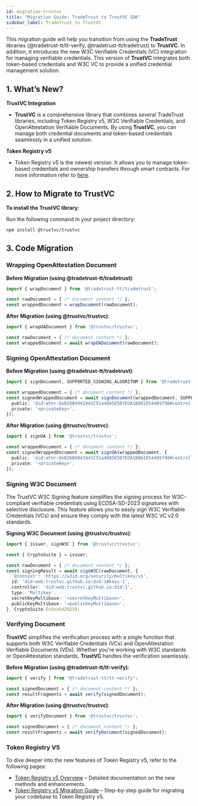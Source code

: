 ```yaml
---
id: migration-trustvc
title: "Migration Guide: TradeTrust to TrustVC SDK"
sidebar_label: TradeTrust to TrustVC
---
```


This migration guide will help you transition from using the **TradeTrust** libraries (@tradetrust-tt/tt-verify, @tradetrust-tt/tradetrust) to **TrustVC**. In addition, it introduces the new W3C Verifiable Credentials (VC) integration for managing verifiable credentials. This version of **TrustVC** integrates both token-based credentials and W3C VC to provide a unified credential management solution.

## 1. What’s New?
**TrustVC Integration**
- **TrustVC** is a comprehensive library that combines several TradeTrust libraries, including Token Registry v5, W3C Verifiable Credentials, and OpenAttestation Verifiable Documents. By using **TrustVC**, you can manage both credential documents and token-based credentials seamlessly in a unified solution.

**Token Registry v5**
- Token Registry v5 is the newest version. It allows you to manage token-based credentials and ownership transfers through smart contracts. For more information refer to [here](igp-i).

## 2. How to Migrate to TrustVC
**To install the TrustVC library**:

Run the following command in your project directory:
```bash
npm install @trustvc/trustvc
```

## 3. Code Migration
### Wrapping OpenAttestation Document
**Before Migration (using @tradetrust-tt/tradetrust)**:
```ts
import { wrapDocument } from '@tradetrust-tt/tradetrust';

const rawDocument = { /* document content */ };
const wrappedDocument = wrapDocument(rawDocument);
```
**After Migration (using @trustvc/trustvc)**:
```ts
import { wrapOADocument } from '@trustvc/trustvc';

const rawDocument = { /* document content */ };
const wrappedDocument = await wrapOADocument(rawDocument);
```

### Signing OpenAttestation Document
**Before Migration (using @tradetrust-tt/tradetrust)**:
```ts
import { signDocument, SUPPORTED_SIGNING_ALGORITHM } from '@tradetrust-tt/tradetrust';

const wrappedDocument = { /* document content */ };
const signedWrappedDocument = await signDocument(wrappedDocument, SUPPORTED_SIGNING_ALGORITHM.Secp256k1VerificationKey2018, {
  public: 'did:ethr:0xB26B4941941C51a4885E5B7D3A1B861E54405f90#controller',
  private: '<privateKey>',
});
```
**After Migration (using @trustvc/trustvc)**:
```ts
import { signOA } from '@trustvc/trustvc';

const wrappedDocument = { /* document content */ };
const signedWrappedDocument = await signOA(wrappedDocument, {
  public: 'did:ethr:0xB26B4941941C51a4885E5B7D3A1B861E54405f90#controller',
  private: '<privateKey>',
});
```

### Signing W3C Document
The TrustVC W3C Signing feature simplifies the signing process for W3C-compliant verifiable credentials using ECDSA-SD-2023 signatures with selective disclosure. This feature allows you to easily sign W3C Verifiable Credentials (VCs) and ensure they comply with the latest W3C VC v2.0 standards.

**Signing W3C Document (using @trustvc/trustvc)**:
```ts
import { issuer, signW3C } from '@trustvc/trustvc';

const { CryptoSuite } = issuer;

const rawDocument = { /* document content */ };
const signingResult = await signW3C(rawDocument, {
  '@context': 'https://w3id.org/security/multikey/v1',
  id: 'did:web:trustvc.github.io:did:1#keys-1',
  controller: 'did:web:trustvc.github.io:did:1',
  type: 'Multikey',
  secretKeyMultibase: '<secretKeyMultibase>',
  publicKeyMultibase: '<publicKeyMultibase>',
}, CryptoSuite.EcdsaSd2023);
```

### Verifying Document
**TrustVC** simplifies the verification process with a single function that supports both W3C Verifiable Credentials (VCs) and OpenAttestation Verifiable Documents (VDs). Whether you're working with W3C standards or OpenAttestation standards, **TrustVC** handles the verification seamlessly.

**Before Migration (using @tradetrust-tt/tt-verify)**:
```ts
import { verify } from "@tradetrust-tt/tt-verify";

const signedDocument = { /* document content */ };
const resultFragments = await verify(signedDocument);
```
**After Migration (using @trustvc/trustvc)**:
```ts
import { verifyDocument } from '@trustvc/trustvc';

const signedDocument = { /* document content */ };
const resultFragments = await verifyDocument(signedDocument);
```

### Token Registry V5
To dive deeper into the new features of Token Registry v5, refer to the following pages:
- [Token Registry v5 Overview](igp-i) – Detailed documentation on the new methods and enhancements.
- [Token Registry v5 Migration Guide](migration-tr-v5) – Step-by-step guide for migrating your codebase to Token Registry v5.